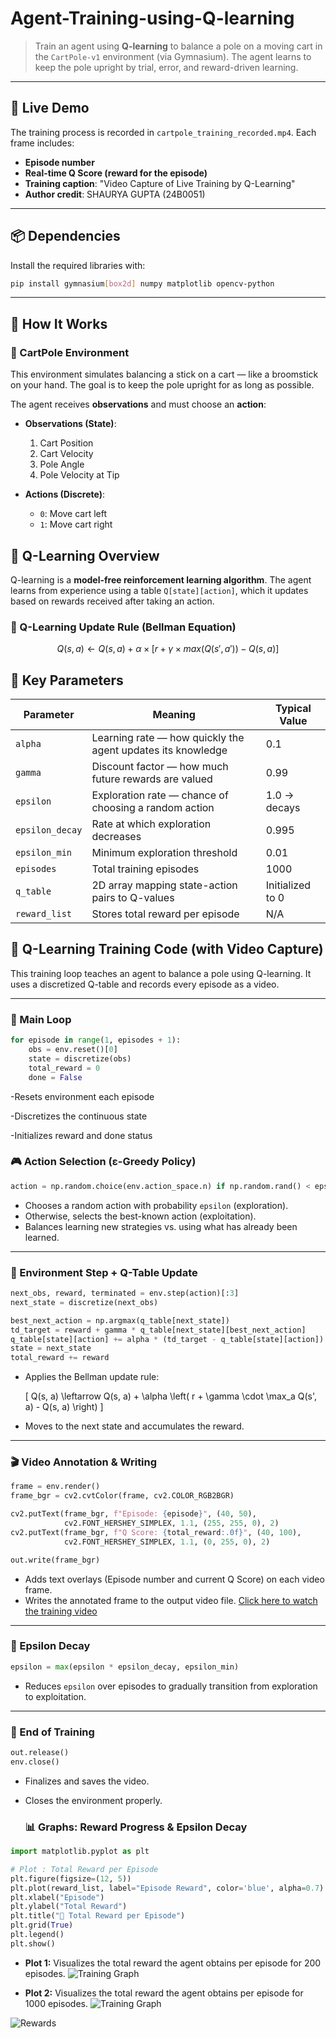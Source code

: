 # Agent-Training-using-Q-learning
> Train an agent using **Q-learning** to balance a pole on a moving cart in the `CartPole-v1` environment (via Gymnasium). The agent learns to keep the pole upright by trial, error, and reward-driven learning.

---

## 🎥 Live Demo

The training process is recorded in `cartpole_training_recorded.mp4`. Each frame includes:

- **Episode number**
- **Real-time Q Score (reward for the episode)**
- **Training caption**: "Video Capture of Live Training by Q-Learning"
- **Author credit**: SHAURYA GUPTA (24B0051)

---

## 📦 Dependencies

Install the required libraries with:

```bash
pip install gymnasium[box2d] numpy matplotlib opencv-python
```
---

## 🚀 How It Works

### 🤖 CartPole Environment

This environment simulates balancing a stick on a cart — like a broomstick on your hand. The goal is to keep the pole upright for as long as possible.

The agent receives **observations** and must choose an **action**:

- **Observations (State)**:
  1. Cart Position
  2. Cart Velocity
  3. Pole Angle
  4. Pole Velocity at Tip

- **Actions (Discrete)**:
  - `0`: Move cart left
  - `1`: Move cart right

## 🧠 Q-Learning Overview

Q-learning is a **model-free reinforcement learning algorithm**. The agent learns from experience using a table `Q[state][action]`, which it updates based on rewards received after taking an action.

### 🔁 Q-Learning Update Rule (Bellman Equation)

```math
Q(s, a) ← Q(s, a) + α × [ r + γ × max(Q(s', a')) - Q(s, a) ]
```

## 🔧 Key Parameters

| Parameter     | Meaning                                  | Typical Value |
|---------------|-------------------------------------------|----------------|
| `alpha`       | Learning rate — how quickly the agent updates its knowledge | 0.1            |
| `gamma`       | Discount factor — how much future rewards are valued        | 0.99           |
| `epsilon`     | Exploration rate — chance of choosing a random action       | 1.0 → decays   |
| `epsilon_decay` | Rate at which exploration decreases                        | 0.995          |
| `epsilon_min` | Minimum exploration threshold                               | 0.01           |
| `episodes`    | Total training episodes                                     | 1000           |
| `q_table`     | 2D array mapping state-action pairs to Q-values            | Initialized to 0 |
| `reward_list` | Stores total reward per episode                            | N/A            |

## 🧠 Q-Learning Training Code (with Video Capture)

This training loop teaches an agent to balance a pole using Q-learning. It uses a discretized Q-table and records every episode as a video.

---

### 🔁 Main Loop

```python
for episode in range(1, episodes + 1):
    obs = env.reset()[0]
    state = discretize(obs)
    total_reward = 0
    done = False
```
-Resets environment each episode

-Discretizes the continuous state

-Initializes reward and done status

### 🎮 Action Selection (ε-Greedy Policy)

```python
action = np.random.choice(env.action_space.n) if np.random.rand() < epsilon else np.argmax(q_table[state])
```

- Chooses a random action with probability `epsilon` (exploration).
- Otherwise, selects the best-known action (exploitation).
- Balances learning new strategies vs. using what has already been learned.

---

### 🚶 Environment Step + Q-Table Update

```python
next_obs, reward, terminated = env.step(action)[:3]
next_state = discretize(next_obs)

best_next_action = np.argmax(q_table[next_state])
td_target = reward + gamma * q_table[next_state][best_next_action]
q_table[state][action] += alpha * (td_target - q_table[state][action])
state = next_state
total_reward += reward
```

- Applies the Bellman update rule:
  
  \[
  Q(s, a) \leftarrow Q(s, a) + \alpha \left( r + \gamma \cdot \max_a Q(s', a) - Q(s, a) \right)
  \]
  
- Moves to the next state and accumulates the reward.

---

### 🎬 Video Annotation & Writing

```python
frame = env.render()
frame_bgr = cv2.cvtColor(frame, cv2.COLOR_RGB2BGR)

cv2.putText(frame_bgr, f"Episode: {episode}", (40, 50),
            cv2.FONT_HERSHEY_SIMPLEX, 1.1, (255, 255, 0), 2)
cv2.putText(frame_bgr, f"Q Score: {total_reward:.0f}", (40, 100),
            cv2.FONT_HERSHEY_SIMPLEX, 1.1, (0, 255, 0), 2)

out.write(frame_bgr)
```

- Adds text overlays (Episode number and current Q Score) on each video frame.
- Writes the annotated frame to the output video file.
[Click here to watch the training video](cartpole_training_gymnasium.mp4)

---

### 🧊 Epsilon Decay

```python
epsilon = max(epsilon * epsilon_decay, epsilon_min)
```

- Reduces `epsilon` over episodes to gradually transition from exploration to exploitation.

---

### 🏁 End of Training

```python
out.release()
env.close()
```

- Finalizes and saves the video.
- Closes the environment properly.

  ### 📊 Graphs: Reward Progress & Epsilon Decay

```python
import matplotlib.pyplot as plt

# Plot : Total Reward per Episode
plt.figure(figsize=(12, 5))
plt.plot(reward_list, label="Episode Reward", color='blue', alpha=0.7)
plt.xlabel("Episode")
plt.ylabel("Total Reward")
plt.title("🎯 Total Reward per Episode")
plt.grid(True)
plt.legend()
plt.show()
```


- **Plot 1:** Visualizes the total reward the agent obtains per episode for 200 episodes.
![Training Graph](output.png)

- **Plot 2:** Visualizes the total reward the agent obtains per episode for 1000 episodes.
![Training Graph](output_1000-episodes.png)

![Rewards](image.png)



